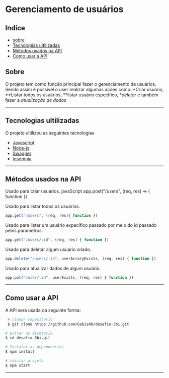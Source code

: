 <h1> Gerenciamento de usuários </h1>

## Indice
- [sobre](#-Sobre)
- [Tecnologias ultilizadas](#tecnologias-ultilizadas)
- [Métodos usados na API](#métodos-usados-na-api)
- [Como usar a API](-#Como-usar-a-API)


## Sobre

O projeto tem como função principal fazer o gerenciamento de usuários. Sendo assim é possível o user realizar algumas ações como: *Criar usuário, **Listar todos os usuários, **listar usuário específico, **deletar* e também fazer a *atualização de dados* 

---
## Tecnologias ultilizadas

O projeto ultilizou as seguintes tecnologias

- [Javascript](https://developer.mozilla.org/pt-BR/docs/Learn/JavaScript/First_steps/What_is_JavaScript)
- [Node-js](https://tecnoblog.net/responde/o-que-e-node-js-guia-para-iniciantes/)
- [Swagger](https://gr1d.io/2022/04/15/swagger/)
- [insomnia](https://lucassr.medium.com/insomnia-um-poderoso-testador-de-rotas-3d77d2cd8e89)

---
## Métodos usados na API
Usado para criar usuários.
javaScript
app.post("/users", (req, res) => { function })

Usado para listar todos os usuários.
```javaScript
app.get("/users", (req, res){ function })
```

Usado para listar um usuário expecífico passado por meio do id passado pelos parametros.
```javaScript
app.get("/users/:id", (req, res) { function })
```

Usado para deletar algum usuário criado.
```javaScript
app.delete("/users/:id", userArraryExists, (req, res) { function })
```

Usado para atualizar dados de algum usuário.
```javaScript
app.put("/user/:id", userExists, (req, res) { function })
```

---
## Como usar a API
A API será usada da seguinte forma:
```bash
 # clonar repositorio 
 $ git clone https://github.com/Gabismb/desafio-3bi.git

# Entrar no diretorio
$ cd desafio-3bi.git

# Instalar as dependencias
$ npm install 

# iniciar projeto 
$ npm start
```
---